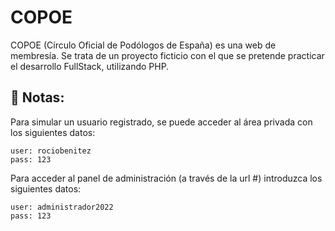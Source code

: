 # COPOE

COPOE (Círculo Oficial de Podólogos de España) es una web de membresía. Se trata de un proyecto ficticio con el que se pretende practicar el desarrollo FullStack, utilizando PHP.



## 📝 Notas:
Para simular un usuario registrado, se puede acceder al área privada con los siguientes datos:
````
user: rociobenitez
pass: 123
````
Para acceder al panel de administración (a través de la url #) introduzca los siguientes datos:
````
user: administrador2022
pass: 123
````

#